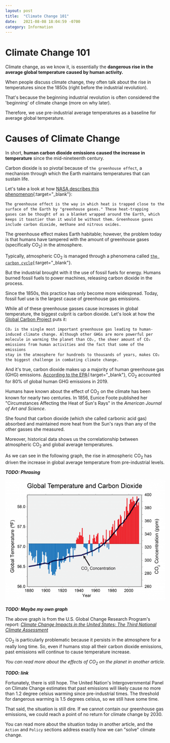 ```yaml
---
layout: post
title:  "Climate Change 101"
date:   2021-08-08 18:04:59 -0700
category: Information
---
```

# Climate Change 101
Climate change, as we know it, is essentially the **dangerous rise in the average global temperature caused by human activity.**

When people discuss climate change, they often talk about the rise in temperatures since the 1850s (right before the industrial revolution).

That's because the beginning industrial revolution is often considered the 'beginning' of climate change (more on why later). 

Therefore, we use pre-industrial average temperatures as a baseline for average global temperature.

# Causes of Climate Change
In short, **human carbon dioxide emissions caused the increase in temperature** since the mid-nineteenth century.

Carbon dioxide is so pivotal because of `the greenhouse effect`,
a mechanism through which the Earth maintains temperatures that can sustain life.

Let's take a look at how [NASA describes this phenomenon](https://climate.nasa.gov/faq/19/what-is-the-greenhouse-effect/){:target="_blank"}:
```
The greenhouse effect is the way in which heat is trapped close to the surface of the Earth by "greenhouse gases." These heat-trapping
gases can be thought of as a blanket wrapped around the Earth, which keeps it toastier than it would be without them. Greenhouse gases
include carbon dioxide, methane and nitrous oxides.
```
[comment]: <> (Jekyll does not have a text wrap option for block quotes to my knowledge, so you should limit line width to ~135 characters)

The greenhouse effect makes Earth habitable; however, the problem today is that humans have tampered with the amount of greenhouse gases
(specifically CO<sub>2</sub>) in the atmosphere.

Typically, atmospheric CO<sub>2</sub> is managed through a phenomena called
[`the carbon cycle`](https://www.earthobservatory.nasa.gov/features/CarbonCycle){:target="_blank"}.

But the industrial brought with it the use of fossil fuels for energy.
Humans burned fossil fuels to power machines, releasing carbon dioxide in the process.

Since the 1850s, this practice has only become more widespread. Today, fossil fuel use is the largest cause of greenhouse gas emissions.

While all of these greenhouse gasses cause increases in global temperature, the biggest culprit is carbon dioxide.
Let's look at how the [Global Carbon Project]("/") puts it:
```
CO₂ is the single most important greenhouse gas leading to human-induced climate change. Although other GHGs are more powerful per 
molecule in warming the planet than CO₂, the sheer amount of CO₂ emissions from human activities and the fact that some of the emissions
stay in the atmosphere for hundreds to thousands of years, makes CO₂ the biggest challenge in combating climate change.
```

And it's true, carbon dioxide makes up a majority of human greenhouse gas (GHG) emissions.
[According to the EPA](https://www.epa.gov/ghgemissions/overview-greenhouse-gases){:target="_blank"},
CO<sub>2</sub> accounted for 80% of global human GHG emissions in 2019.

Humans have known about the effect of CO<sub>2</sub> on the climate has been known for nearly two centuries.
In 1856, Eunice Foote published her "Circumstances Affecting the Heat of Sun's Rays" in the *American Journal of Art and Science*.

She found that carbon dioxide (which she called carbonic acid gas) absorbed and maintained more heat from the Sun's
rays than any of the other gasses she measured.

Moreover, historical data shows us the correlationship between atmospheric CO<sub>2</sub> and global average temperatures.

As we can see in the following graph, the rise in atmospheric CO<sub>2</sub> has driven the increase in global average temperature
from pre-industrial levels.

***TODO: Phrasing***

![](/assets/graphs/temp_and_co2.png)

***TODO: Maybe my own graph***

The above graph is from the U.S. Global Change Research Program's report: 
[*Climate Change Impacts in the United States: The Third National Climate Assessment*](https://www.globalchange.gov/browse/multimedia/global-temperature-and-carbon-dioxide)

CO<sub>2</sub> is particularly problematic because it persists in the atmosphere for a really long time.
So, even if humans stop all their carbon dioxide emissions, past emissions will continue to cause temperature increase.

*You can read more about the effects of CO<sub>2</sub> on the planet in another article.*

***TODO: link***

Fortunately, there is still hope. The United Nation's Intergovernmental Panel on Climate Change estimates that past emissions will likely cause 
no more than 1.2 degree celsius warming since pre-industrial times. The threshold for dangerous warming is 1.5 degrees celsius, so we still have
some time.

That said, the situation is still dire. If we cannot contain our greenhouse gas emissions, we could reach a point of no return for climate change by 2030.

You can read more about the situation today in another article, and the `Action` and `Policy` sections address exactly how we can "solve" climate change.


